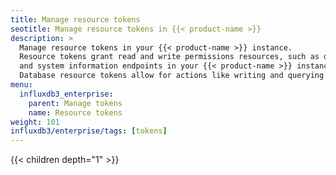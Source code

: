 ```yaml
---
title: Manage resource tokens
seotitle: Manage resource tokens in {{< product-name >}} 
description: >
  Manage resource tokens in your {{< product-name >}} instance.
  Resource tokens grant read and write permissions resources, such as databases
  and system information endpoints in your {{< product-name >}} instance.
  Database resource tokens allow for actions like writing and querying data.
menu:
  influxdb3_enterprise:
    parent: Manage tokens
    name: Resource tokens
weight: 101
influxdb3/enterprise/tags: [tokens]
---
```


{{< children depth="1" >}}

<!-- The content for this page is at
// SOURCE - content/shared/influxdb3-admin/tokens/database/_index.md
-->
